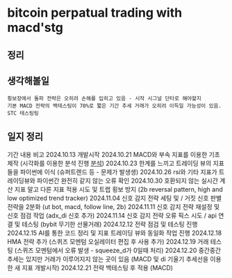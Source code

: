 # bitcoin perpatual trading with macd'stg


## 정리

## 생각해볼일
```
횡보장에서 돌파 전략은 오히려 손해를 입히고 있음 - 시작 시그널 단타로 해야할지
기본 MACD 전략의 백테스팅이 70%로 짧은 기간 추세 거래가 오히려 이득일 가능성이 있음.
STC 테스팅팅
```

## 일지 정리

기간 내용 비고
2024.10.13 개발시작
2024.10.21 MACD와 부속 지표를 이용한 기초 제작 (시각화를 이용한 분석 진행 [분석](./docs/analysis/backtest.ipynb))
2024.10.23 한계를 느끼고 트레이딩 뷰의 지표들을 파이썬에 이식 (슈퍼트렌드 등 - 문제가 발생생)
2024.10.26 rsi와 기타 지표가 트레이딩뷰와 파이썬간 완전히 같지 않는 오류 확인
2024.10.30 호환되지 않는 실시간 계산 지표 말고 다른 지표 적용 시도 및 트랩 횡보 방지 (2b reversal pattern, high and low optimized trend tracker)
2024.11.04 신호 감지 전략 세팅 및 / 거짓 신호 판별 전략을 2분화 (ut bot, macd, follow line, 2b)
2024.11.11 신호 감지 전략 재설정 및 신호 점검 작업 (adx_di 신호 추가)
2024.11.14 신호 감지 전략 오류 픽스 시도 / api 연결 및 테스팅 (bybit 무기한 선물거래)
2024.12.12 전략 점검 및 테스팅 진행
2024.12.15 AI를 통한 코드 정리 및 지표 트레이딩 뷰와 동일화 작업 진행
2024.12.18 HMA 전략 추가 (스퀴즈 모멘텀 오실레이터 편집 후 사용 추가)
2024.12.19 거래 테스팅 (스퀴즈 모멘텀에서 오류 발생 - squeeze_d가 0일때 처리)
2024.12.20 중간중간 추세는 있지만 거래가 이루어지지 않는 곳이 있음 (MACD 및 di 기울기 추세선을 이용한 새 지표 개발시작)
2024.12.21 전략 백테스팅 후 적용 (MACD)